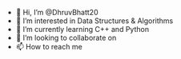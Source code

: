 - 👋 Hi, I’m @DhruvBhatt20
- 👀 I’m interested in Data Structures & Algorithms
- 🌱 I’m currently learning C++ and Python
- 💞️ I’m looking to collaborate on 
- 📫 How to reach me 

<!---
DhruvBhatt20/DhruvBhatt20 is a ✨ special ✨ repository because its `README.md` (this file) appears on your GitHub profile.
You can click the Preview link to take a look at your changes.
--->
